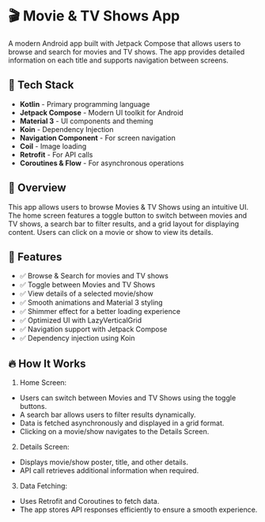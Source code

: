 # 🎬 Movie & TV Shows App
A modern Android app built with Jetpack Compose that allows users to browse and search for movies and TV shows. The app provides detailed information on each title and supports navigation between screens.

## 🚀 Tech Stack
- **Kotlin** - Primary programming language
- **Jetpack Compose** - Modern UI toolkit for Android
- **Material 3** - UI components and theming
- **Koin** - Dependency Injection
- **Navigation Component** - For screen navigation
- **Coil** - Image loading
- **Retrofit** - For API calls
- **Coroutines & Flow** - For asynchronous operations

## 📜 Overview
This app allows users to browse Movies & TV Shows using an intuitive UI. The home screen features a toggle button to switch between movies and TV shows, a search bar to filter results, and a grid layout for displaying content. Users can click on a movie or show to view its details.

## 🌟 Features
- ✅ Browse & Search for movies and TV shows
- ✅ Toggle between Movies and TV Shows
- ✅ View details of a selected movie/show
- ✅ Smooth animations and Material 3 styling
- ✅ Shimmer effect for a better loading experience
- ✅ Optimized UI with LazyVerticalGrid
- ✅ Navigation support with Jetpack Compose
- ✅ Dependency injection using Koin

## 🔥 How It Works
1. Home Screen:

- Users can switch between Movies and TV Shows using the toggle buttons.
- A search bar allows users to filter results dynamically.
- Data is fetched asynchronously and displayed in a grid format.
- Clicking on a movie/show navigates to the Details Screen.

2. Details Screen:

- Displays movie/show poster, title, and other details.
- API call retrieves additional information when required.

3. Data Fetching:

- Uses Retrofit and Coroutines to fetch data.
- The app stores API responses efficiently to ensure a smooth experience.
